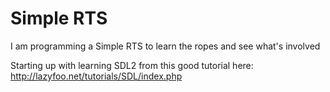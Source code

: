 # Simple RTS
I am programming a Simple RTS to learn the ropes and see what's involved

Starting up with learning SDL2 from this good tutorial here: http://lazyfoo.net/tutorials/SDL/index.php



